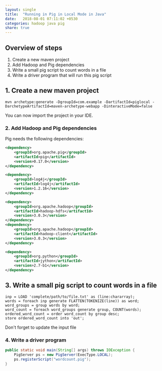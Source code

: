 ```yaml
---
layout: single
title:  "Running in Pig in Local Mode in Java"
date:   2018-08-01 07:11:02 +0530
categories: hadoop java pig
share: true
---
```


## Overview of steps
1. Create a new maven project
2. Add Hadoop and Pig dependencies
3. Write a small pig script to count words in a file
4. Write a driver program that will run this pig script


## 1. Create a new maven project
```shell
mvn archetype:generate -DgroupId=com.example -DartifactId=piglocal -DarchetypeArtifactId=maven-archetype-webapp -DinteractiveMode=false
```

You can now import the project in your IDE.

### 2. Add Hadoop and Pig dependencies
Pig needs the following dependencies:
```xml
<dependency>
    <groupId>org.apache.pig</groupId>
    <artifactId>pig</artifactId>
    <version>0.17.0</version>
</dependency>

<dependency>
    <groupId>log4j</groupId>
    <artifactId>log4j</artifactId>
    <version>1.2.16</version>
</dependency>

<dependency>
    <groupId>org.apache.hadoop</groupId>
    <artifactId>hadoop-hdfs</artifactId>
    <version>3.0.3</version>
</dependency>
<dependency>
    <groupId>org.apache.hadoop</groupId>
    <artifactId>hadoop-client</artifactId>
    <version>3.0.3</version>
</dependency>

<dependency>
    <groupId>org.python</groupId>
    <artifactId>jython</artifactId>
    <version>2.7-b1</version>
</dependency>
```

## 3. Write a small pig script to count words in a file
```shell
inp = LOAD 'complete/path/to/file.txt' as (line:chararray);
words = foreach inp generate FLATTEN(TOKENIZE(line)) as word;
word_groups = group words by word;
word_count = foreach word_groups generate group, COUNT(words);
ordered_word_count = order word_count by group desc;
store ordered_word_count into 'out';
```

Don't forget to update the input file

### 4. Write a driver program
```java
public static void main(String[] args) throws IOException {
    PigServer ps = new PigServer(ExecType.LOCAL);
    ps.registerScript("wordcount.pig");
}   
```